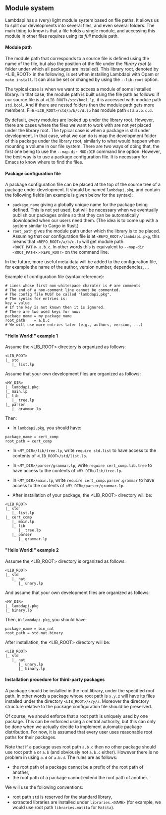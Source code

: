 Module system
-------------

Lambdapi has a (very) light module system based on file paths. It allows us to
split our developments into several files, and even several folders.  The main
thing to know is that a file holds a single module,  and accessing this module
in other files requires using its *full* module path.

#### Module path

The module path that corresponds to a source file is defined using the
name of the file, but also the position of the file under the *library
root* (a folder under which all packages are installed). This library
root, denoted by <LIB_ROOT> in the following, is set when installing
Lambdapi with Opam or `make install`. It can also be set or changed by
using the `--lib-root` option.

The typical case is when we want to access a module of some installed
library.  In that case, the module path is built using the file path
as follows: if our source file is at `<LIB_ROOT>/std/bool.lp`, it is
accessed with module path `std.bool`.  And if there are nested folders
then the module path gets more members. File
`<LIB_ROOT>/std/a/b/c/d.lp` has module path `std.a.b.c.d`.

By default, every modules are looked up under the library root. However, there
are cases where the files we want to work with are not yet placed under the
library root.  The typical case is when a package is still  under 
development. In that case,  what we can do is map the development folder of this package under
the library root, similarly to what would happen when mounting a volume in our
file system. There are two ways of doing that,  the first one being to use the
`--map-dir MOD:DIR` command line option.  However, the best way is to use a
package configuration file. It is necessary for Emacs to know where to find the files.

#### Package configuration file

A package configuration file can be placed at the top of the source tree of a
package under development. It should be named `lambdapi.pkg`, and
contain the following fields (an example is given below for the syntax):
 - `package_name` giving a globally unique name for the package being defined.
   This is not yet used,  but will be necessary when we eventually publish our
   packages online so that they can be automatically downloaded when our users
   need them. (The idea is to come up with a system similar to Cargo in Rust.)
 - `root_path` gives the module path under which the library is to be  placed.
   Assuming that our configuration file is at `<REPO_ROOT>/lambdapi.pkg`, this
   means that `<REPO_ROOT>/a/b/c.lp` will get module path `<ROOT_PATH>.a.b.c`.
   In other words this is equivalent to `--map-dir <ROOT_PATH>:<REPO_ROOT>` on
   the command line.

In the future,  more useful meta data will be added to the configuration file,
for example the name of the author, version number, dependencies, ...

Example of configuration file (syntax reference):
```
# Lines whose first non-whitespace charater is # are comments  
# The end of a non-comment line cannot be commented.
# The config file MUST be called "lambdapi.pkg".
# The syntax for entries is:
key = value
# If the key is not known then it is ignored.
# There are two used keys for now:
package_name = my_package_name
root_path    = a.b.c
# We will use more entries later (e.g., authors, version, ...)
```

#### "Hello World!" example 1

Assume the <LIB_ROOT> directory is organized as follows:
```
<LIB_ROOT>
|_ std
   |_ list.lp
```
Assume that your own development files are organized as follows:
```
<MY_DIR>
|_ lambdapi.pkg
|_ main.lp
|_ lib
   |_ tree.lp
|_ parser
   |_ grammar.lp
```
Then:

- In `lambdapi.pkg`, you should have:
```
package_name = cert_comp
root_path = cert_comp
```

- In `<MY_DIR>/lib/tree.lp`, write `require std.list` to have access
  to the contents of `<LIB_ROOT>/std/list.lp`.

- In `<MY_DIR>/parser/grammar.lp`, write `require cert_comp.lib.tree`
to have access to the contents of `<MY_DIR>/lib/tree.lp`.

- In `<MY_DIR>/main.lp`, write `require cert_comp.parser.grammar` to
have access to the contents of `<MY_DIR>/parser/grammar.lp`.

- After installation of your package, the <LIB_ROOT> directory will be:
```
<LIB_ROOT>
|_ std`
   |_ list.lp
|_ cert_comp
   |_ main.lp
   |_ lib
      |_ tree.lp
   |_ parser
      |_ grammar.lp
```

#### "Hello World!" example 2

Assume the <LIB_ROOT> directory is organized as follows:
```
<LIB_ROOT>
|_ std
   |_ nat
      |_ unary.lp
```
And assume that your own development files are organized as follows:
```
<MY_DIR>
|_ lambdapi.pkg
|_ binary.lp
```
Then, in `lambdapi.pkg`, you should have:
```
package_name = bin_nat
root_path = std.nat.binary
```

After installation, the <LIB_ROOT> directory will be:
```
<LIB_ROOT>
|_ std
   |_ nat
      |_ unary.lp
      |_ binary.lp
```

#### Installation procedure for third-party packages

A package should be installed in the root library, under the specified
root path. In other words a package whose root path is `x.y.z` will have its
files installed under the directory `<LIB_ROOT>/x/y/z`. Moreover the directory
structure relative to the package configuration file should be preserved.

Of course, we should enforce that a root path is uniquely used by one package.
This can be enforced using a central authority, but this can only be done when
we actually decide to implement automatic package distribution. For now, it is
assumed that every user uses reasonable root paths for their packages.

Note that if a package uses root path `a.b.c` then no other package should use
root path `a` or `a.b` (and obviously not `a.b.c` either). However there is no
problem in using `a.d` or `a.b.d`. The rules are as follows:
 - the root path of a package cannot be a prefix of the root path of another,
 - the root path of a package cannot extend the root path of another.

We will use the following conventions:
 - root path `std` is reserved for the standard library,
 - extracted libraries are installed under `libraries.<NAME>` (for example, we
   would use root path `libraries.matita` for `Matita`).
